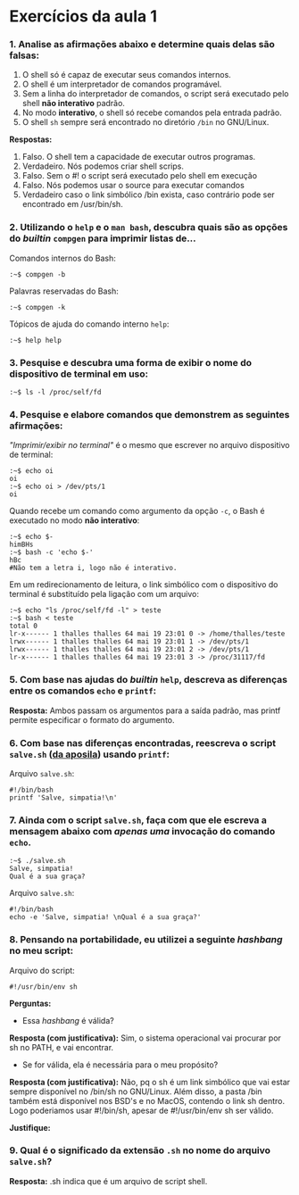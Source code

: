 # Exercícios da aula 1

### **1. Analise as afirmações abaixo e determine quais delas são falsas:**

1. O shell só é capaz de executar seus comandos internos.
2. O shell é um interpretador de comandos programável.
3. Sem a linha do interpretador de comandos, o script será executado pelo shell **não interativo** padrão.
4. No modo **interativo**, o shell só recebe comandos pela entrada padrão.
5. O shell `sh` sempre será encontrado no diretório `/bin` no GNU/Linux.

**Respostas:**
1. Falso. O shell tem a capacidade de executar outros programas.
2. Verdadeiro. Nós podemos criar shell scrips.
3. Falso. Sem o #! o script será executado pelo shell em execução
4. Falso. Nós podemos usar o source para executar comandos 
5. Verdadeiro caso o link simbólico /bin exista, caso contrário pode ser encontrado em /usr/bin/sh.

### **2. Utilizando o `help` e o `man bash`, descubra quais são as opções do *builtin* `compgen` para imprimir listas de...**

Comandos internos do Bash:

```
:~$ compgen -b
```

Palavras reservadas do Bash:

```
:~$ compgen -k
```

Tópicos de ajuda do comando interno `help`:

```
:~$ help help
```

### **3. Pesquise e descubra uma forma de exibir o nome do dispositivo de terminal em uso:**

```
:~$ ls -l /proc/self/fd
```

### **4. Pesquise e elabore comandos que demonstrem as seguintes afirmações:**

*"Imprimir/exibir no terminal"* é o mesmo que escrever no arquivo dispositivo de terminal:

```
:~$ echo oi
oi
:~$ echo oi > /dev/pts/1
oi
```

Quando recebe um comando como argumento da opção `-c`, o Bash é executado no modo **não interativo**:

```
:~$ echo $-
himBHs
:~$ bash -c 'echo $-'
hBc
#Não tem a letra i, logo não é interativo.
```

Em um redirecionamento de leitura, o link simbólico com o dispositivo do terminal é substituído pela ligação com um arquivo:

```
:~$ echo "ls /proc/self/fd -l" > teste
:~$ bash < teste
total 0
lr-x------ 1 thalles thalles 64 mai 19 23:01 0 -> /home/thalles/teste
lrwx------ 1 thalles thalles 64 mai 19 23:01 1 -> /dev/pts/1
lrwx------ 1 thalles thalles 64 mai 19 23:01 2 -> /dev/pts/1
lr-x------ 1 thalles thalles 64 mai 19 23:01 3 -> /proc/31117/fd
```

### **5. Com base nas ajudas do *builtin* `help`, descreva as diferenças entre os comandos `echo` e `printf`:**

**Resposta:** Ambos passam os argumentos para a saída padrão, mas printf permite especificar o formato do argumento. 

### **6. Com base nas diferenças encontradas, reescreva o script `salve.sh` ([da aposila](aula01.md#o-script-final)) usando `printf`:**

Arquivo `salve.sh`:

```
#!/bin/bash
printf 'Salve, simpatia!\n'
```

### **7. Ainda com o script `salve.sh`, faça com que ele escreva a mensagem abaixo com *apenas uma* invocação do comando `echo`.**

```
:~$ ./salve.sh
Salve, simpatia!
Qual é a sua graça?
```

Arquivo `salve.sh`:

```
#!/bin/bash
echo -e 'Salve, simpatia! \nQual é a sua graça?'
```

### **8. Pensando na portabilidade, eu utilizei a seguinte *hashbang* no meu script:**

Arquivo do script:

```
#!/usr/bin/env sh
```

**Perguntas:**

- Essa *hashbang* é válida?

**Resposta (com justificativa):** Sim, o sistema operacional vai procurar por sh no PATH, e vai encontrar.

- Se for válida, ela é necessária para o meu propósito?

**Resposta (com justificativa):** Não, pq o sh é um link simbólico que vai estar sempre disponível no /bin/sh no GNU/Linux. Além disso, a pasta /bin também está disponível nos BSD's e no MacOS, contendo o link sh dentro. Logo poderiamos usar #!/bin/sh, apesar de #!/usr/bin/env sh ser válido.

**Justifique:**

### **9. Qual é o significado da extensão `.sh` no nome do arquivo `salve.sh`?**

**Resposta:** .sh indica que é um arquivo de script shell.




